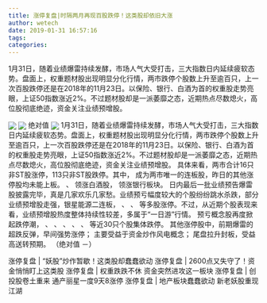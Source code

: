 ```yaml
---
title: 涨停复盘|时隔两月再现百股跌停！这类股却依旧大涨
author: wetech
date: 2019-01-31 16:57:16
tags: 
categories: 
---
```

1月31日，随着业绩爆雷持续发酵，市场人气大受打击，三大指数日内延续疲软态势。盘面上，权重题材股出现明显分化行情，两市跌停个股数上升至逾百只，上一次百股跌停还是在2018年的11月23日。以保险、银行、白酒为首的权重股走势亮眼，上证50指数涨近2%。不过题材股却是一派萎靡之态，近期热点尽数熄火，高位股彻底绝迹，资金关注业绩预增股。
<!-- more -->
<img align="center" border="0" src="http://invest-images-external.cbndata.org/5LiA6LSiQUJT/images/72e9726d7dace36ef2bebd081cec7ee4852921b8.png" />
<img align="center" border="0" src="http://invest-images-external.cbndata.org/5LiA6LSiQUJT/images/1278d74bd4a1b67c62b3c73962a77f07c696a293.png" />
绝对值
<img align="center" border="0" src="http://invest-images-external.cbndata.org/5LiA6LSiQUJT/images/797f8efd8738055a763b0143e9a614bd49a96af1.png" />
1月31日，随着业绩爆雷持续发酵，市场人气大受打击，三大指数日内延续疲软态势。盘面上，权重题材股出现明显分化行情，两市跌停个股数上升至逾百只，上一次百股跌停还是在2018年的11月23日。以保险、银行、白酒为首的权重股走势亮眼，上证50指数涨近2%。不过题材股却是一派萎靡之态，近期热点尽数熄火，高位股彻底绝迹，资金关注业绩预增股。
具体来看，两市合计16只非ST股涨停，113只非ST股跌停。其中，
成为两市唯一的连板股，昨日的其他涨停股均未能上板。
、
领涨白酒股，
领涨银行板块。
日内最后一批业绩预告爆雷股披露完毕，真是几家欢乐几家愁。业绩预亏幅度较大的个股纷纷跳水杀跌，部分业绩预增股走强，银星能源二连板，
、
、
等多股涨停。不过，从近期个股表现来看，业绩预增股热度整体持续性较差，多属于“一日游”行情。
预亏概念股再度掀起跌停潮，
、
、
、
、
、
等近30只个股集体跌停。
其他涨停股中，前期爆雷的
超跌反弹，早间强势涨停；
主要受益于资金炒作风电概念；
尾盘拉升封板，受益高送转预期。
（绝对值 －）
 
 
涨停复盘 | “妖股”炒作暂歇！这类股却蠢蠢欲动
涨停复盘 | 2600点又失守了！资金悄悄盯上这类股
涨停复盘 | 权重跌跌不休 资金突然进攻这一板块
涨停复盘 | 创投股卷土重来 通产丽星一度9天8涨停
涨停复盘 | 地产板块蠢蠢欲动 新老妖股重现江湖
